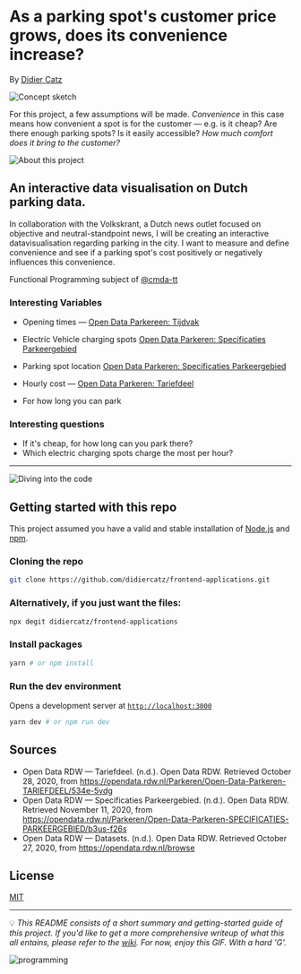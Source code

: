 # As a parking spot's customer price grows, does its convenience increase?

By [Didier Catz](https://didiercatz.com)

![Concept sketch](https://user-images.githubusercontent.com/9499859/103037588-7f551900-456c-11eb-8887-1deec9a4496d.png)

For this project, a few assumptions will be made. _Convenience_ in this case means how convenient a spot is for the customer — e.g. is it cheap? Are there enough parking spots? Is it easily accessible? _How much comfort does it bring to the customer?_

![About this project](https://raw.githubusercontent.com/didiercatz/functional-programming/main/src/assets/images/about-this-project.svg)

## An interactive data visualisation on Dutch parking data.

In collaboration with the Volkskrant, a Dutch news outlet focused on objective and neutral-standpoint news, I will be creating an interactive datavisualisation regarding parking in the city. I want to measure and define convenience and see if a parking spot's cost positively or negatively influences this convenience.

Functional Programming subject of [@cmda-tt](https://github.com/cmda-tt)

### Interesting Variables

- Opening times — [Open Data Parkereen: Tijdvak](https://opendata.rdw.nl/Parkeren/Open-Data-Parkeren-TIJDVAK/ixf8-gtwq)

- Electric Vehicle charging spots [Open Data Parkeren: Specificaties Parkeergebied](https://opendata.rdw.nl/Parkeren/Open-Data-Parkeren-SPECIFICATIES-PARKEERGEBIED/b3us-f26s)
- Parking spot location [Open Data Parkeren: Specificaties Parkeergebied](https://opendata.rdw.nl/Parkeren/Open-Data-Parkeren-SPECIFICATIES-PARKEERGEBIED/b3us-f26s)

- Hourly cost — [Open Data Parkeren: Tariefdeel](https://opendata.rdw.nl/Parkeren/Open-Data-Parkeren-TARIEFDEEL/534e-5vdg)

- For how long you can park

### Interesting questions

- If it's cheap, for how long can you park there?
- Which electric charging spots charge the most per hour?

---

![Diving into the code](https://raw.githubusercontent.com/didiercatz/functional-programming/main/src/assets/images/diving-into-the-code.svg)

## Getting started with this repo

This project assumed you have a valid and stable installation of [Node.js](https://nodejs.org/en/) and [npm](https://www.npmjs.com/).

### Cloning the repo

```sh
git clone https://github.com/didiercatz/frontend-applications.git
```

### Alternatively, if you just want the files:

```sh
npx degit didiercatz/frontend-applications
```

### Install packages

```sh
yarn # or npm install
```

### Run the dev environment

Opens a development server at [`http://localhost:3000`](http://localhost:3000)

```sh
yarn dev # or npm run dev
```

## Sources

<!-- ### Data -->

- Open Data RDW — Tariefdeel. (n.d.). Open Data RDW. Retrieved October 28, 2020, from https://opendata.rdw.nl/Parkeren/Open-Data-Parkeren-TARIEFDEEL/534e-5vdg
- Open Data RDW — Specificaties Parkeergebied. (n.d.). Open Data RDW. Retrieved November 11, 2020, from https://opendata.rdw.nl/Parkeren/Open-Data-Parkeren-SPECIFICATIES-PARKEERGEBIED/b3us-f26s
- Open Data RDW — Datasets. (n.d.). Open Data RDW. Retrieved October 27, 2020, from https://opendata.rdw.nl/browse

<!-- ### Knowledge -->

## License

[MIT](https://github.com/didiercatz/frontend-data/blob/main/LICENSE)

---

💡 _This README consists of a short summary and getting-started guide of this project. If you'd like to get a more comprehensive writeup of what this all entains, please refer to the [wiki](https://github.com/didiercatz/frontend-applications/wiki). For now, enjoy this GIF. *With a hard 'G'*._

<img src="https://media.giphy.com/media/Wsju5zAb5kcOfxJV9i/giphy.gif" alt="programming">
